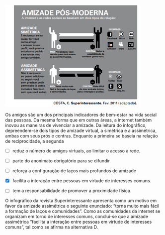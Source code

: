 

![](f77bea03-57b5-7842-36b6-40ebe9f39bd1.png)

Os amigos são um dos principais indicadores de bem-estar na vida social das pessoas. Da mesma forma que em outras áreas, a internet também inovou as maneiras de vivenciar a amizade. Da leitura do infográfico, depreendem-se dois tipos de amizade virtual, a simétrica e a assimétrica, ambas com seus prós e contras. Enquanto a primeira se baseia na relação de reciprocidade, a segunda



- [ ] reduz o número de amigos virtuais, ao limitar o acesso à rede.
- [ ] parte do anonimato obrigatório para se difundir
- [ ] reforça a configuração de laços mais profundos de amizade
- [x] facilita a interação entre pessoas em virtude de interesses comuns.
- [ ] tem a responsabilidade de promover a proximidade física.


O infográfico da revista Superinteressante apresenta como um motivo em favor da amizade assimétrica o seguinte enunciado: “torna muito mais fácil a formação de laços e comunidades”. Como as comunidades da internet se organizam em torno de interesses comuns, conclui-se que a amizade assimétrica “facilita a interação entre pessoas em virtude de interesses comuns”, tal como se afirma na alternativa D.
